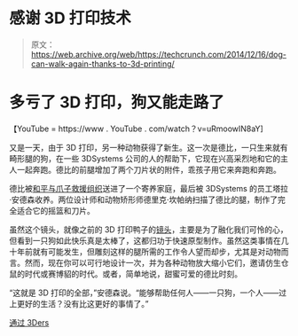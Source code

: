 # 感谢 3D 打印技术 

> 原文：<https://web.archive.org/web/https://techcrunch.com/2014/12/16/dog-can-walk-again-thanks-to-3d-printing/>

# 多亏了 3D 打印，狗又能走路了

【YouTube = https://www . YouTube . com/watch？v=uRmoowIN8aY]

又是一天，由于 3D 打印，另一种动物获得了新生。这一次是德比，一只生来就有畸形腿的狗，在一些 3DSystems 公司的人的帮助下，它现在兴高采烈地和它的主人一起奔跑。德比的前腿增加了两个刀片状的附件，乖孩子用它来奔跑和奔跑。

德比被[和平与爪子救援组织](https://web.archive.org/web/20221208021859/http://peaceandpaws.org/site/)送进了一个寄养家庭，最后被 3DSystems 的员工塔拉·安德森收养。两位设计师和动物矫形师德里克·坎帕纳扫描了德比的腿，制作了完全适合它的摇篮和刀片。

虽然这个镜头，就像之前的 3D 打印鸭子的[镜头](https://web.archive.org/web/20221208021859/https://beta.techcrunch.com/2014/01/22/designers-delay-ducks-death-with-3d-printed-limb/)，主要是为了融化我们可怜的心，但看到一只狗如此快乐真是太棒了，这都归功于快速原型制作。虽然这类事情在几十年前就有可能发生，但雕刻这样的腿所需的工作令人望而却步，尤其是对动物而言。然而，现在你可以可行地设计一次，并为各种动物放大缩小它们，邀请仿生仓鼠的时代或赛博貂的时代。或者，简单地说，甜蜜可爱的德比时刻。

“这就是 3D 打印的全部，”安德森说。“能够帮助任何人——一只狗，一个人——过上更好的生活？没有比这更好的事情了。”

[通过 3Ders](https://web.archive.org/web/20221208021859/http://www.3ders.org/)